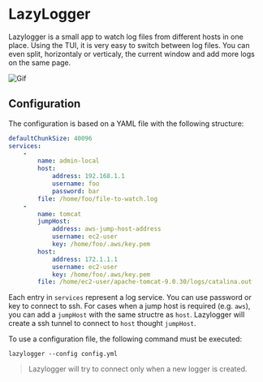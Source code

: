 # LazyLogger 

Lazylogger is a small app to watch log files from different hosts in one place. Using the TUI, it is very easy to switch between log files.
You can even split, horizontaly or verticaly, the current window and add more logs on the same page.

![Gif](/docs/demo.gif)

## Configuration

The configuration is based on a YAML file with the following structure:

```yaml
defaultChunkSize: 40096
services:
    - 
        name: admin-local 
        host:
            address: 192.168.1.1
            username: foo 
            password: bar 
        file: /home/foo/file-to-watch.log 
    - 
        name: tomcat 
        jumpHost:
            address: aws-jump-host-address 
            username: ec2-user
            key: /home/foo/.aws/key.pem
        host:
            address: 172.1.1.1
            username: ec2-user
            key: /home/foo/.aws/key.pem
        file: /home/ec2-user/apache-tomcat-9.0.30/logs/catalina.out 
```
Each entry in `services` represent a log service. You can use password or key to connect to ssh. 
For cases when a jump host is required (e.g. `aws`), you can add a `jumpHost` with the same structre as `host`.
Lazylogger will create a ssh tunnel to connect to `host` thought `jumpHost`. 

To use a configuration file, the following command must be executed:

`lazylogger --config config.yml`

>Lazylogger will try to connect only when a new logger is created.

